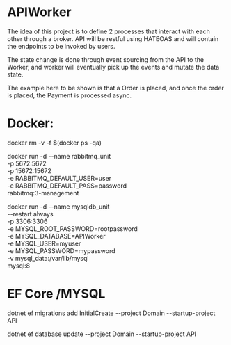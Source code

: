 # APIWorker

The idea of this project is to define 2 processes that interact with each other through a broker.
API will be restful using HATEOAS and will contain the endpoints to be invoked by users.

The state change is done through event sourcing from the API to the Worker, and worker will eventually pick up the events and mutate the data state.

The example here to be shown is that a Order is placed, and once the order is placed, the Payment is processed async.


# Docker:

docker rm -v -f $(docker ps -qa)

docker run -d --name rabbitmq_unit \
-p 5672:5672 \
-p 15672:15672 \
-e RABBITMQ_DEFAULT_USER=user \
-e RABBITMQ_DEFAULT_PASS=password \
rabbitmq:3-management


docker run -d --name mysqldb_unit \
--restart always \
-p 3306:3306 \
-e MYSQL_ROOT_PASSWORD=rootpassword \
-e MYSQL_DATABASE=APIWorker \
-e MYSQL_USER=myuser \
-e MYSQL_PASSWORD=mypassword \
-v mysql_data:/var/lib/mysql \
mysql:8

# EF Core /MYSQL


dotnet ef migrations add InitialCreate --project Domain --startup-project API

dotnet ef database update --project Domain --startup-project API


